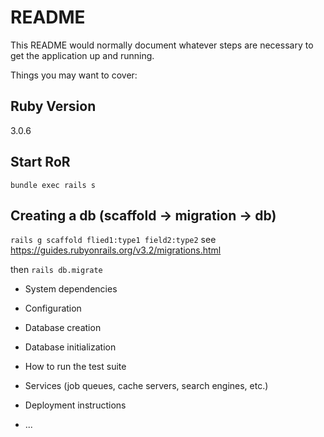# README

This README would normally document whatever steps are necessary to get the
application up and running.

Things you may want to cover:

## Ruby Version
3.0.6

## Start RoR
`bundle exec rails s`

## Creating a db (scaffold -> migration -> db)
`rails g scaffold flied1:type1 field2:type2`
see https://guides.rubyonrails.org/v3.2/migrations.html

then
`rails db.migrate`

* System dependencies

* Configuration

* Database creation

* Database initialization

* How to run the test suite

* Services (job queues, cache servers, search engines, etc.)

* Deployment instructions

* ...
